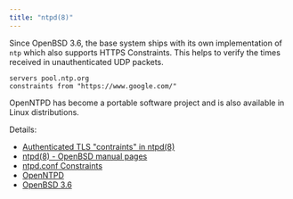 ```yaml
---
title: "ntpd(8)"
---
```


Since OpenBSD 3.6, the base system ships with its own implementation of `ntp`
which also supports HTTPS Constraints. This helps to verify the times received
in unauthenticated UDP packets.

```
servers pool.ntp.org
constraints from "https://www.google.com/"
```

OpenNTPD has become a portable software project and is also available in Linux
distributions.

Details:

* [Authenticated TLS "contraints" in ntpd(8)](https://marc.info/?l=openbsd-tech&m=142356166731390&w=2)
* [ntpd(8) - OpenBSD manual pages](https://man.openbsd.org/ntpd)
* [ntpd.conf Constraints](https://man.openbsd.org/ntpd.conf.5#CONSTRAINTS)
* [OpenNTPD](http://www.openntpd.org/)
* [OpenBSD 3.6](https://openbsd.org/36.html)
